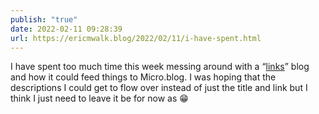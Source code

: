 ```yaml
---
publish: "true"
date: 2022-02-11 09:28:39
url: https://ericmwalk.blog/2022/02/11/i-have-spent.html
---
```

I have spent too much time this week messing around with a “[links](https://links.brebs.net)” blog and how it could feed things to Micro.blog. I was hoping that the descriptions I could get to flow over instead of just the title and link but I think I just need to leave it be for now as 😁